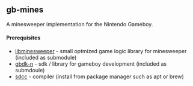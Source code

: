 ## gb-mines

A minesweeper implementation for the Nintendo Gameboy.

#### Prerequisites

* [libminesweeper](https://github.com/accatyyc/libminesweeper) - small optmized game logic library for minesweeper (included as submodule)
* [gbdk-n](https://github.com/rotmoset/gbdk-n) - sdk / library for gameboy development (included as submdoule)
* [sdcc](http://sdcc.sourceforge.net/) - compiler (install from package manager such as apt or brew)

